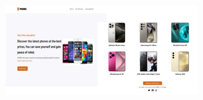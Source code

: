 ![image](https://github.com/Maha7735/PhoneWebSite/blob/e51e9cc0d3ca03d27ad70ac812b6db53667ff7e0/phoneProjectPic1.jpg)
